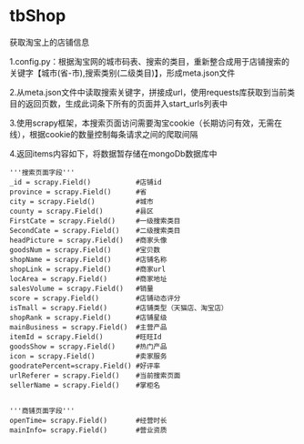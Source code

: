﻿# tbShop
获取淘宝上的店铺信息


1.config.py：根据淘宝网的城市码表、搜索的类目，重新整合成用于店铺搜索的关键字【城市(省-市),搜索类别(二级类目)】，形成meta.json文件

2.从meta.json文件中读取搜索关键字，拼接成url，使用requests库获取到当前类目的返回页数，生成此词条下所有的页面并入start_urls列表中

3.使用scrapy框架，本搜索页面访问需要淘宝cookie（长期访问有效，无需在线），根据cookie的数量控制每条请求之间的爬取间隔

4.返回items内容如下，将数据暂存储在mongoDb数据库中


    '''搜索页面字段'''
    _id = scrapy.Field()           #店铺id
    province = scrapy.Field()      #省
    city = scrapy.Field()          #城市
    county = scrapy.Field()        #县区
    FirstCate = scrapy.Field()     #一级搜索类目
    SecondCate = scrapy.Field()    #二级搜索类目
    headPicture = scrapy.Field()   #商家头像
    goodsNum = scrapy.Field()      #宝贝数
    shopName = scrapy.Field()      #店铺名称
    shopLink = scrapy.Field()      #商家url
    locArea = scrapy.Field()       #商家地址
    salesVolume = scrapy.Field()   #销量
    score = scrapy.Field()         #店铺动态评分
    isTmall = scrapy.Field()       #店铺类型（天猫店、淘宝店）
    shopRank = scrapy.Field()      #店铺星级
    mainBusiness = scrapy.Field()  #主营产品
    itemId = scrapy.Field()        #旺旺Id
    goodsShow = scrapy.Field()     #热门产品
    icon = scrapy.Field()          #卖家服务
    goodratePercent=scrapy.Field() #好评率 
    urlReferer = scrapy.Field()    #当前搜索页面
    sellerName = scrapy.Field()    #掌柜名


    '''商铺页面字段'''
    openTime= scrapy.Field()       #经营时长
    mainInfo= scrapy.Field()       #营业资质
